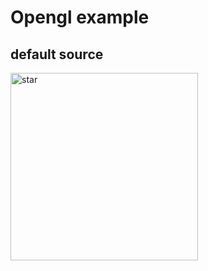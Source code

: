 # Opengl example
## default source
<img width="300" alt="star" src="https://user-images.githubusercontent.com/23499675/175110283-a7a69c9e-3439-47e9-85c6-0cca7df8fbcf.PNG">
